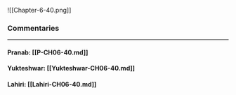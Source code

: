 ![[Chapter-6-40.png]]

### Commentaries

---

#### Pranab: [[P-CH06-40.md]]

#### Yukteshwar: [[Yukteshwar-CH06-40.md]]

#### Lahiri: [[Lahiri-CH06-40.md]]

